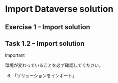 # Import Dataverse solution

## Exercise 1 – Import solution
## Task 1.2 – Import solution
> [!IMPORTANT]
> 環境が変わっていることを必ず確認してください。

6. 「ソリューションをインポート」
 
